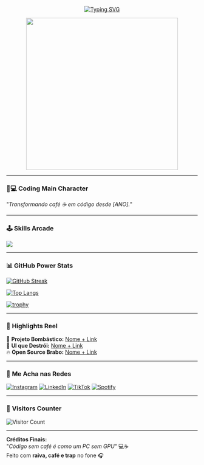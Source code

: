 <p align="center">
  <a href="https://git.io/typing-svg">
    <img src="https://readme-typing-svg.demolab.com?font=Fira+Code&size=30&pause=1000&color=00F72F&center=true&vCenter=true&width=600&lines=++%F0%9F%8E%89+OI%2C+EU+SOU+[SEU+NOME]!+%F0%9F%91%8B;DESENVOLVEDOR+%7C+%F0%9F%92%BB;COFFEE+LOVER+%7C+%E2%98%95%EF%B8%8F;CRIADOR+DE+CODIGOS+%F0%9F%A4%96" alt="Typing SVG" />
  </a>
</p>

<div align="center">
  <img src="https://media.giphy.com/media/v1.Y2lkPTc5MGI3NjExa3F4aHl3YzJ0c3c3M3h0eDZkNWY5Y3N4a2Y3bnY4N2xuc2d4N2R6cCZlcD12MV9pbnRlcm5hbF9naWZfYnlfaWQmY3Q9Zw/qgQUggAC3Pfv687qPC/giphy.gif" width="400">
</div>

---

### 🧑💻 **Coding Main Character**  
"*Transformando café ☕ em código desde [ANO].*"  

---

### 🕹️ **Skills Arcade**
  
![](https://skillicons.dev/icons?i=js,ts,react,nodejs,nextjs,py,java,aws,git,figma,postgres&theme=dark&perline=6)  

---

### 📊 **GitHub Power Stats**

<!-- GitHub Streak -->
[![GitHub Streak](https://streak-stats.demolab.com?user=[SEU-USER]&theme=neon-dark&border_radius=5&date_format=j%20M%5B%20Y%5D)](https://git.io/streak-stats)  

<!-- Most Used Languages -->
[![Top Langs](https://github-readme-stats.vercel.app/api/top-langs/?username=[SEU-USER]&layout=compact&theme=vision-friendly-dark&hide_border=true)](https://github.com/anuraghazra/github-readme-stats)  

<!-- Trophy Case -->
[![trophy](https://github-profile-trophy.vercel.app/?username=[SEU-USER]&theme=onedark&margin-w=15&row=2&column=4)](https://github.com/ryo-ma/github-profile-trophy)

---

### 🎥 **Highlights Reel**  
🔨 **Projeto Bombástico:** [Nome + Link](https://)  
🎨 **UI que Destrói:** [Nome + Link](https://)  
🔥 **Open Source Brabo:** [Nome + Link](https://)  

---

### 🚀 **Me Acha nas Redes**  

[![Instagram](https://img.shields.io/badge/-@SEU.INSTA-FF0066?style=for-the-badge&logo=instagram&logoColor=white)](https://)
[![LinkedIn](https://img.shields.io/badge/-SEU_PERFIL-0077B5?style=for-the-badge&logo=linkedin&logoColor=white)](https://)
[![TikTok](https://img.shields.io/badge/-@SEU.TIKTOK-000000?style=for-the-badge&logo=tiktok&logoColor=white)](https://)
[![Spotify](https://img.shields.io/badge/My_Playlist-1DB954?style=for-the-badge&logo=spotify&logoColor=white)](https://open.spotify.com/playlist/37i9dQZF1DX5trt9i14X7j?si=9bccd8b0b3b44a7a)

---

### 👾 **Visitors Counter**  

![Visitor Count](https://profile-counter.glitch.me/[SEU-USER]/count.svg)  

---

**Créditos Finais:**  
"*Código sem café é como um PC sem GPU*" 💻☕  
Feito com **raiva, café e trap** no fone 🎧  
